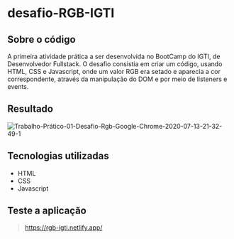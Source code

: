 # desafio-RGB-IGTI
## Sobre o código 
A primeira atividade prática a ser desenvolvida no BootCamp do IGTI, de Desenvolvedor Fullstack. 
O desafio consistia em criar um código, usando HTML, CSS e Javascript, onde um valor RGB era setado e aparecia a cor correspondente, através da manipulação do DOM e por meio de listeners e events.

## Resultado
![Trabalho-Prático-01-Desafio-Rgb-Google-Chrome-2020-07-13-21-32-49-1](https://user-images.githubusercontent.com/39573063/87445945-1174f080-c5cf-11ea-936f-505786ef556a.gif)

## Tecnologias utilizadas
* HTML
* CSS
* Javascript

## Teste a aplicação
> https://rgb-igti.netlify.app/
